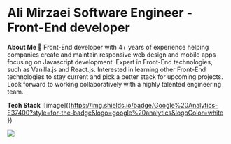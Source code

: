 
# Ali Mirzaei Software Engineer - Front-End developer 

**About Me 🦔** 
Front-End developer with 4+ years of experience helping companies create and maintain responsive web design and mobile apps focusing on Javascript development. Expert in Front-End technologies, such as Vanilla.js and React.js. Interested in learning other Front-End technologies to stay current and pick a better stack for upcoming projects. Look forward to working collaboratively with a highly talented engineering team.

**Tech Stack**
![image]({https://img.shields.io/badge/Google%20Analytics-E37400?style=for-the-badge&logo=google%20analytics&logoColor=white
})

<img src="https://img.shields.io/badge/Google%20Analytics-E37400?style=for-the-badge&logo=google%20analytics&logoColor=white" />

<!---
alas1n/alas1n is a ✨ special ✨ repository because its `README.md` (this file) appears on your GitHub profile.
You can click the Preview link to take a look at your changes.
--->

